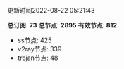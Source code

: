 更新时间2022-08-22 05:21:43

**总订阅: 73**
**总节点: 2895**
**有效节点: 812**
- ss节点: 425
- v2ray节点: 339
- trojan节点: 48
